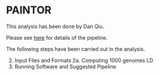 # PAINTOR

This analysis has been done by Dan Qiu.

Please see [here](https://github.com/gkichaev/PAINTOR_V3.0/wiki) for details of the pipeline.

The following steps have been carried out in the analysis.

 2. Input Files and Formats
 2a. Computing 1000 genomes LD
 3. Running Software and Suggested Pipeline
